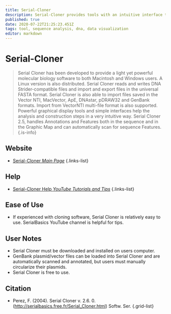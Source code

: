 ```yaml
---
title: Serial-Cloner
description: Serial-Cloner provides tools with an intuitive interface that assists you in DNA cloning, sequence analysis and visualization.
published: true
date: 2020-07-22T21:25:23.451Z
tags: tool, sequence analysis, dna, data visualization
editor: markdown
---
```


# Serial-Cloner

> Serial Cloner has been developed to provide a light yet powerful molecular biology software to both Macintosh and Windows users. A Linux version is also distributed. Serial Cloner reads and writes DNA Strider-compatible files and import and export files in the universal FASTA format. Serial Cloner is also able to import files saved in the Vector NTI, MacVector, ApE, DNAstar, pDRAW32 and GenBank formats. Import from VectorNTI multi-file format is also supported. Powerful graphical display tools and simple interfaces help the analysis and construction steps in a very intuitive way. Serial Cloner 2.5, handles Annotations and Features both in the sequence and in the Graphic Map and can automatically scan for sequence Features.
{.is-info}

 

## Website 

- [Serial-Cloner *Main Page*](http://serialbasics.free.fr/Serial_Cloner.html)
 {.links-list}

## Help

- [Serial-Cloner Help *YouTube Tutorials and Tips*](http://serialbasics.free.fr/SerialBasics_YouTube_Channel.html)
{.links-list}

## Ease of Use

- If experienced with cloning software, Serial Cloner is relatively easy to use.  SerialBasics YouTube channel is helpful for tips. 

## User Notes

- Serial Cloner must be downloaded and installed on users computer. 
- GenBank plasmid/vector files can be loaded into Serial Cloner and are automatically scanned and annotated, but users must manually circularize their plasmids. 
- Serial Cloner is free to use. 

## Citation

- Perez, F. (2004). Serial Cloner v. 2.6. 0. (http://serialbasics.free.fr/Serial_Cloner.html) Softw. Ser.
{.grid-list}